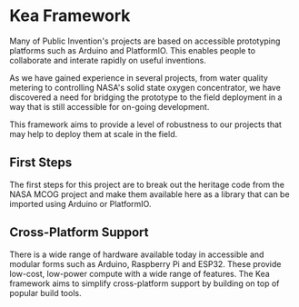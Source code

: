 # Kea Framework

Many of Public Invention's projects are based on accessible prototyping platforms such as Arduino and PlatformIO. This enables people to collaborate and interate rapidly on useful inventions.

As we have gained experience in several projects, from water quality metering to controlling NASA's solid state oxygen concentrator, we have discovered a need for bridging the prototype to the field deployment in a way that is still accessible for on-going development.

This framework aims to provide a level of robustness to our projects that may help to deploy them at scale in the field.

## First Steps

The first steps for this project are to break out the heritage code from the NASA MCOG project and make them available here as a library that can be imported using Arduino or PlatformIO.

## Cross-Platform Support

There is a wide range of hardware available today in accessible and modular forms such as Arduino, Raspberry Pi and ESP32. These provide low-cost, low-power compute with a wide range of features. The Kea framework aims to simplify cross-platform support by building on top of popular build tools.
